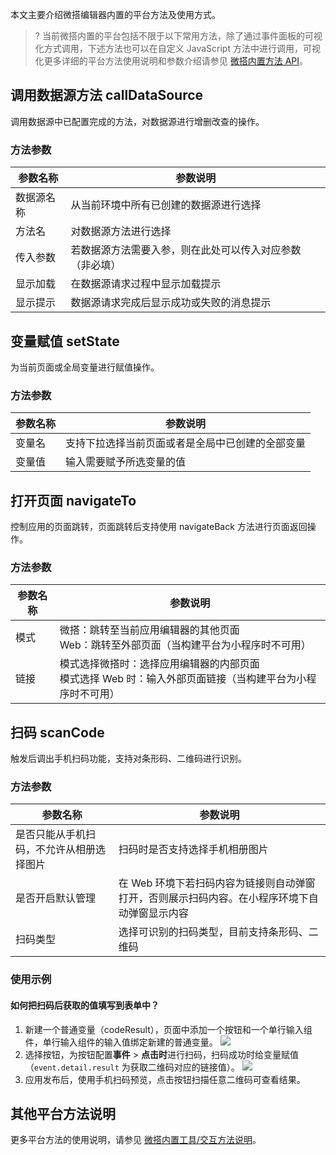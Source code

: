 本文主要介绍微搭编辑器内置的平台方法及使用方式。

>? 当前微搭内置的平台包括不限于以下常用方法，除了通过事件面板的可视化方式调用，下述方法也可以在自定义 JavaScript 方法中进行调用，可视化更多详细的平台方法使用说明和参数介绍请参见 [微搭内置方法 API](https://docs.cloudbase.net/lowcode/api/utils)。

## 调用数据源方法 callDataSource
调用数据源中已配置完成的方法，对数据源进行增删改查的操作。

### 方法参数

| 参数名称   | 参数说明                                                 |
| ---------- | -------------------------------------------------------- |
| 数据源名称 | 从当前环境中所有已创建的数据源进行选择                   |
| 方法名     | 对数据源方法进行选择                                     |
| 传入参数   | 若数据源方法需要入参，则在此处可以传入对应参数（非必填） |
| 显示加载   | 在数据源请求过程中显示加载提示                           |
| 显示提示   | 数据源请求完成后显示成功或失败的消息提示                 |

## 变量赋值 setState
为当前页面或全局变量进行赋值操作。

### 方法参数

| 参数名称 | 参数说明                                         |
| -------- | ------------------------------------------------ |
| 变量名   | 支持下拉选择当前页面或者是全局中已创建的全部变量 |
| 变量值   | 输入需要赋予所选变量的值                         |

## 打开页面 navigateTo
控制应用的页面跳转，页面跳转后支持使用 navigateBack 方法进行页面返回操作。

### 方法参数

| 参数名称 | 参数说明                                                                                                  |
| -------- | --------------------------------------------------------------------------------------------------------- |
| 模式     | 微搭：跳转至当前应用编辑器的其他页面<br>Web：跳转至外部页面（当构建平台为小程序时不可用）                 |
| 链接     | 模式选择微搭时：选择应用编辑器的内部页面<br>模式选择 Web 时：输入外部页面链接（当构建平台为小程序时不可用）|

## 扫码 scanCode

触发后调出手机扫码功能，支持对条形码、二维码进行识别。

### 方法参数

| 参数名称                                 | 参数说明                                                                                      |
| ---------------------------------------- | --------------------------------------------------------------------------------------------- |
| 是否只能从手机扫码，不允许从相册选择图片 | 扫码时是否支持选择手机相册图片                                                                |
| 是否开启默认管理                         | 在 Web 环境下若扫码内容为链接则自动弹窗打开，否则展示扫码内容。在小程序环境下自动弹窗显示内容 |
| 扫码类型                                 | 选择可识别的扫码类型，目前支持条形码、二维码                                                  |

### 使用示例
#### 如何把扫码后获取的值填写到表单中？
1. 新建一个普通变量（codeResult），页面中添加一个按钮和一个单行输入组件，单行输入组件的输入值绑定新建的普通变量。
![](https://qcloudimg.tencent-cloud.cn/raw/f7c697fb870c5339684416058873b2e1.png)
2. 选择按钮，为按钮配置**事件** > **点击时**进行扫码，扫码成功时给变量赋值（`event.detail.result` 为获取二维码对应的链接值）。
![](https://qcloudimg.tencent-cloud.cn/raw/de422597f75316fbd3f26cc43b1bef2a.png)
3. 应用发布后，使用手机扫码预览，点击按钮扫描任意二维码可查看结果。

## 其他平台方法说明
更多平台方法的使用说明，请参见 [微搭内置工具/交互方法说明](https://docs.cloudbase.net/lowcode/api/utils)。
